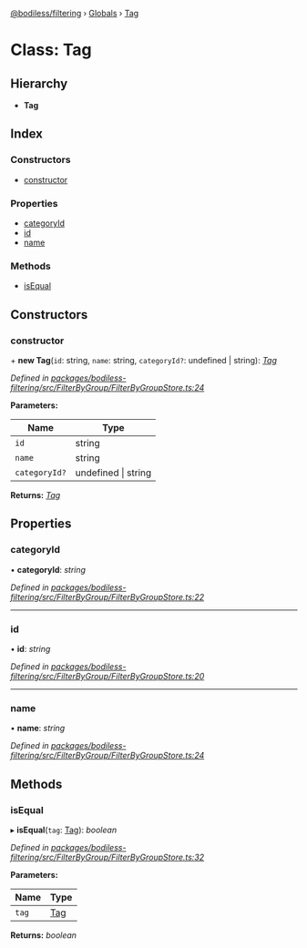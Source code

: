[@bodiless/filtering](../README.md) › [Globals](../globals.md) › [Tag](tag.md)

# Class: Tag

## Hierarchy

* **Tag**

## Index

### Constructors

* [constructor](tag.md#constructor)

### Properties

* [categoryId](tag.md#categoryid)
* [id](tag.md#id)
* [name](tag.md#name)

### Methods

* [isEqual](tag.md#isequal)

## Constructors

###  constructor

\+ **new Tag**(`id`: string, `name`: string, `categoryId?`: undefined | string): *[Tag](tag.md)*

*Defined in [packages/bodiless-filtering/src/FilterByGroup/FilterByGroupStore.ts:24](https://github.com/marcopagliarulo/Bodiless-JS/blob/5073a9f1/packages/bodiless-filtering/src/FilterByGroup/FilterByGroupStore.ts#L24)*

**Parameters:**

Name | Type |
------ | ------ |
`id` | string |
`name` | string |
`categoryId?` | undefined &#124; string |

**Returns:** *[Tag](tag.md)*

## Properties

###  categoryId

• **categoryId**: *string*

*Defined in [packages/bodiless-filtering/src/FilterByGroup/FilterByGroupStore.ts:22](https://github.com/marcopagliarulo/Bodiless-JS/blob/5073a9f1/packages/bodiless-filtering/src/FilterByGroup/FilterByGroupStore.ts#L22)*

___

###  id

• **id**: *string*

*Defined in [packages/bodiless-filtering/src/FilterByGroup/FilterByGroupStore.ts:20](https://github.com/marcopagliarulo/Bodiless-JS/blob/5073a9f1/packages/bodiless-filtering/src/FilterByGroup/FilterByGroupStore.ts#L20)*

___

###  name

• **name**: *string*

*Defined in [packages/bodiless-filtering/src/FilterByGroup/FilterByGroupStore.ts:24](https://github.com/marcopagliarulo/Bodiless-JS/blob/5073a9f1/packages/bodiless-filtering/src/FilterByGroup/FilterByGroupStore.ts#L24)*

## Methods

###  isEqual

▸ **isEqual**(`tag`: [Tag](tag.md)): *boolean*

*Defined in [packages/bodiless-filtering/src/FilterByGroup/FilterByGroupStore.ts:32](https://github.com/marcopagliarulo/Bodiless-JS/blob/5073a9f1/packages/bodiless-filtering/src/FilterByGroup/FilterByGroupStore.ts#L32)*

**Parameters:**

Name | Type |
------ | ------ |
`tag` | [Tag](tag.md) |

**Returns:** *boolean*

